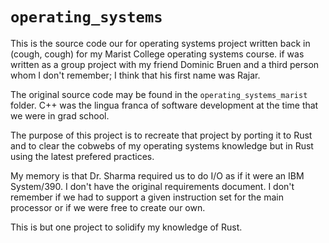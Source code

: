 # `operating_systems`

This is the source code our for operating systems project written back in (cough, cough) for my Marist College
operating systems course. if was written as a group project with my friend Dominic Bruen and a third person whom
I don't remember; I think that his first name was Rajar.

The original source code may be found in the `operating_systems_marist` folder. C++ was the lingua
franca of software development at the time that we were in grad school.

The purpose of this project is to recreate that project by porting it to Rust and to clear the cobwebs of my operating systems knowledge but in Rust using the latest prefered practices.

My memory is that Dr. Sharma required us to do I/O as if it were an IBM System/390. I don't have the 
original requirements document. I don't remember if we had to support a given instruction set for the main processor or if we were free to create our own.

This is but one project to solidify my knowledge of Rust.
